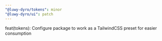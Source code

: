 ```yaml
---
"@luwy-dyro/tokens": minor
"@luwy-dyro/ui": patch
---
```


feat(tokens): Configure package to work as a TailwindCSS preset for easier consumption
